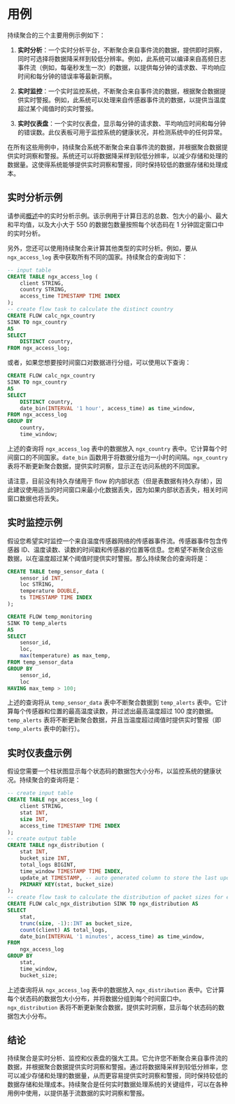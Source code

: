 # 用例
持续聚合的三个主要用例示例如下：

1. **实时分析**：一个实时分析平台，不断聚合来自事件流的数据，提供即时洞察，同时可选择将数据降采样到较低分辨率。例如，此系统可以编译来自高频日志事件流（例如，每毫秒发生一次）的数据，以提供每分钟的请求数、平均响应时间和每分钟的错误率等最新洞察。

2. **实时监控**：一个实时监控系统，不断聚合来自事件流的数据，根据聚合数据提供实时警报。例如，此系统可以处理来自传感器事件流的数据，以提供当温度超过某个阈值时的实时警报。

3. **实时仪表盘**：一个实时仪表盘，显示每分钟的请求数、平均响应时间和每分钟的错误数。此仪表板可用于监控系统的健康状况，并检测系统中的任何异常。

在所有这些用例中，持续聚合系统不断聚合来自事件流的数据，并根据聚合数据提供实时洞察和警报。系统还可以将数据降采样到较低分辨率，以减少存储和处理的数据量。这使得系统能够提供实时洞察和警报，同时保持较低的数据存储和处理成本。

## 实时分析示例

请参阅[概述](overview.md)中的实时分析示例。该示例用于计算日志的总数、包大小的最小、最大和平均值，以及大小大于 550 的数据包数量按照每个状态码在 1 分钟固定窗口中的实时分析。

另外，您还可以使用持续聚合来计算其他类型的实时分析。例如，要从 `ngx_access_log` 表中获取所有不同的国家。持续聚合的查询如下：

```sql
-- input table
CREATE TABLE ngx_access_log (
    client STRING,
    country STRING,
    access_time TIMESTAMP TIME INDEX
);
-- create flow task to calculate the distinct country
CREATE FLOW calc_ngx_country
SINK TO ngx_country
AS
SELECT
    DISTINCT country,
FROM ngx_access_log;
```

或者，如果您想要按时间窗口对数据进行分组，可以使用以下查询：

```sql
CREATE FLOW calc_ngx_country
SINK TO ngx_country
AS
SELECT
    DISTINCT country,
    date_bin(INTERVAL '1 hour', access_time) as time_window,
FROM ngx_access_log
GROUP BY
    country,
    time_window;
```

上述的查询将 `ngx_access_log` 表中的数据放入 `ngx_country` 表中。它计算每个时间窗口的不同国家。`date_bin` 函数用于将数据分组为一小时的间隔。`ngx_country` 表将不断更新聚合数据，提供实时洞察，显示正在访问系统的不同国家。

请注意，目前没有持久存储用于 flow 的内部状态（但是表数据有持久存储），因此建议使用适当的时间窗口来最小化数据丢失，因为如果内部状态丢失，相关时间窗口数据也将丢失。

## 实时监控示例

假设您希望实时监控一个来自温度传感器网络的传感器事件流。传感器事件包含传感器 ID、温度读数、读数的时间戳和传感器的位置等信息。您希望不断聚合这些数据，以在温度超过某个阈值时提供实时警报。那么持续聚合的查询将是：

```sql
CREATE TABLE temp_sensor_data (
    sensor_id INT,
    loc STRING,
    temperature DOUBLE,
    ts TIMESTAMP TIME INDEX
);

CREATE FLOW temp_monitoring
SINK TO temp_alerts
AS
SELECT
    sensor_id,
    loc,
    max(temperature) as max_temp,
FROM temp_sensor_data
GROUP BY
    sensor_id,
    loc
HAVING max_temp > 100;
```

上述的查询将从 `temp_sensor_data` 表中不断聚合数据到 `temp_alerts` 表中。它计算每个传感器和位置的最高温度读数，并过滤出最高温度超过 100 度的数据。`temp_alerts` 表将不断更新聚合数据，并且当温度超过阈值时提供实时警报（即 `temp_alerts` 表中的新行）。

## 实时仪表盘示例

假设您需要一个柱状图显示每个状态码的数据包大小分布，以监控系统的健康状况。持续聚合的查询将是：

```sql
-- create input table
CREATE TABLE ngx_access_log (
    client STRING,
    stat INT,
    size INT,
    access_time TIMESTAMP TIME INDEX
);
-- create output table
CREATE TABLE ngx_distribution (
    stat INT,
    bucket_size INT,
    total_logs BIGINT,
    time_window TIMESTAMP TIME INDEX,
    update_at TIMESTAMP, -- auto generated column to store the last update time
    PRIMARY KEY(stat, bucket_size)
);
-- create flow task to calculate the distribution of packet sizes for each status code
CREATE FLOW calc_ngx_distribution SINK TO ngx_distribution AS
SELECT
    stat,
    trunc(size, -1)::INT as bucket_size,
    count(client) AS total_logs,
    date_bin(INTERVAL '1 minutes', access_time) as time_window,
FROM
    ngx_access_log
GROUP BY
    stat,
    time_window,
    bucket_size;
```

上述查询将从 `ngx_access_log` 表中的数据放入 `ngx_distribution` 表中。它计算每个状态码的数据包大小分布，并将数据分组到每个时间窗口中。`ngx_distribution` 表将不断更新聚合数据，提供实时洞察，显示每个状态码的数据包大小分布。

## 结论

持续聚合是实时分析、监控和仪表盘的强大工具。它允许您不断聚合来自事件流的数据，并根据聚合数据提供实时洞察和警报。通过将数据降采样到较低分辨率，您可以减少存储和处理的数据量，从而更容易提供实时洞察和警报，同时保持较低的数据存储和处理成本。持续聚合是任何实时数据处理系统的关键组件，可以在各种用例中使用，以提供基于流数据的实时洞察和警报。